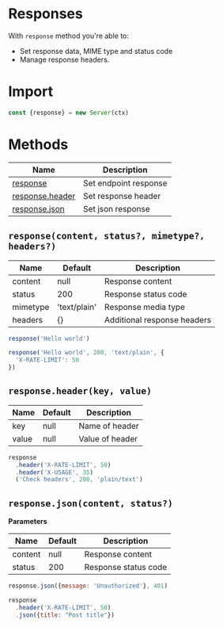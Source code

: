 # Responses

With `response` method you're able to:

- Set response data, MIME type and status code
- Manage response headers.

# Import

```js
const {response} = new Server(ctx)
```

# Methods

| Name                                                 | Description           |
| ---------------------------------------------------- | --------------------- |
| [response](#responsecontent-status-mimetype-headers) | Set endpoint response |
| [response.header](#responseheaderkey-value)          | Set response header   |
| [response.json](#responsejsoncontent-status)         | Set json response     |


## `response(content, status?, mimetype?, headers?)`

| Name     | Default      | Description                 |
| -------- | ------------ | --------------------------- |
| content  | null         | Response content            |
| status   | 200          | Response status code        |
| mimetype | 'text/plain' | Response media type         |
| headers  | {}           | Additional response headers |


```js
response('Hello world')

response('Hello world', 200, 'text/plain', {
  'X-RATE-LIMIT': 50
})
```

## `response.header(key, value)`

| Name  | Default | Description     |
| ----- | ------- | --------------- |
| key   | null    | Name of header  |
| value | null    | Value of header |

```js
response
  .header('X-RATE-LIMIT', 50)
  .header('X-USAGE', 35)
  ('Check headers', 200, 'plain/text')
```

## `response.json(content, status?)`

**Parameters**

| Name    | Default | Description          |
| ------- | ------- | -------------------- |
| content | null    | Response content     |
| status  | 200     | Response status code |

```js
response.json({message: 'Unauthorized'}, 401)

response
  .header('X-RATE-LIMIT', 50)
  .json({title: "Post title"})
```
